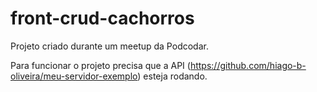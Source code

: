 # front-crud-cachorros

Projeto criado durante um meetup da Podcodar. 

Para funcionar o projeto precisa que a API (https://github.com/hiago-b-oliveira/meu-servidor-exemplo) esteja rodando. 
